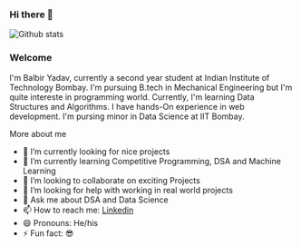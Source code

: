 ### Hi there 👋
![Github stats](https://github-readme-stats.vercel.app/api?username=Yadavbalbir)

### Welcome
I'm Balbir Yadav, currently a second year student at Indian Institute of Technology Bombay. I'm pursuing B.tech in Mechanical Engineering but I'm quite intereste in programming world. Currently, I'm learning Data Structures and Algorithms. I have hands-On experience in web development. I'm pursing minor in Data Science at IIT Bombay.



More about me

- 🔭 I’m currently looking for nice projects
- 🌱 I’m currently learning Competitive Programming, DSA and Machine Learning
- 👯 I’m looking to collaborate on exciting Projects
- 🤔 I’m looking for help with working in real world projects
- 💬 Ask me about DSA and Data Science
- 📫 How to reach me: <a href="https://www.linkedin.com/in/apurva866" rel="nofollow">Linkedin</a></li>
- 😄 Pronouns: He/his
- ⚡ Fun fact: 😎

